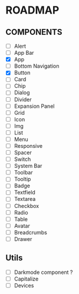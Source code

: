 # ROADMAP

## COMPONENTS

- [ ] Alert
- [ ] App Bar
- [x] App
- [ ] Bottom Navigation
- [x] Button
- [ ] Card
- [ ] Chip
- [ ] Dialog
- [ ] Divider
- [ ] Expansion Panel
- [ ] Grid
- [ ] Icon
- [ ] Img
- [ ] List
- [ ] Menu
- [ ] Responsive
- [ ] Spacer
- [ ] Switch
- [ ] System Bar
- [ ] Toolbar
- [ ] Tooltip
- [ ] Badge
- [ ] Textfield
- [ ] Textarea
- [ ] Checkbox
- [ ] Radio
- [ ] Table
- [ ] Avatar
- [ ] Breadcrumbs
- [ ] Drawer

## Utils

- [ ] Darkmode component ?
- [ ] Capitalize
- [ ] Devices
